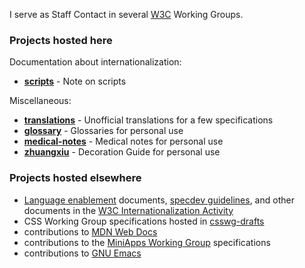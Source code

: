 I serve as Staff Contact in several [W3C](https://www.w3.org/) Working Groups.

### Projects hosted here

Documentation about internationalization:
* [**scripts**](https://github.com/xfq/scripts) - Note on scripts

Miscellaneous:
* [**translations**](https://github.com/xfq/translation) - Unofficial translations for a few specifications
* [**glossary**](https://github.com/xfq/glossary) - Glossaries for personal use
* [**medical-notes**](https://github.com/xfq/medical-notes) - Medical notes for personal use
* [**zhuangxiu**](https://github.com/xfq/zhuangxiu) - Decoration Guide for personal use

### Projects hosted elsewhere

* [Language enablement](https://www.w3.org/International/i18n-drafts/nav/languagedev) documents, [specdev guidelines](https://www.w3.org/TR/international-specs/), and other documents in the [W3C Internationalization Activity](https://www.w3.org/International/)
* CSS Working Group specifications hosted in [csswg-drafts](https://github.com/w3c/csswg-drafts/)
* contributions to [MDN Web Docs](https://developer.mozilla.org/)
* contributions to the [MiniApps Working Group](https://www.w3.org/2021/miniapps/) specifications
* contributions to [GNU Emacs](https://www.gnu.org/software/emacs/)
